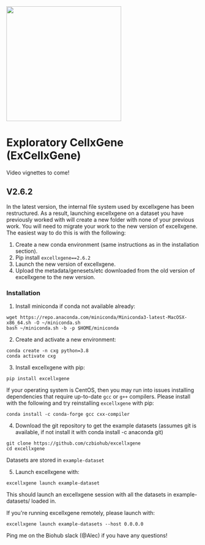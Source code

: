 <img src="./cellxgene-logo.png" width="300">

# Exploratory CellxGene (ExCellxGene)

Video vignettes to come!

## V2.6.2
In the latest version, the internal file system used by excellxgene has been restructured. As a result, launching excellxgene on a dataset you have previously worked with will create a new folder with none of your previous work. You will need to migrate your work to the new version of excellxgene. The easiest way to do this is with the following:

1. Create a new conda environment (same instructions as in the installation section).
2. Pip install `excellxgene==2.6.2`
3. Launch the new version of excellxgene.
4. Upload the metadata/genesets/etc downloaded from the old version of excellxgene to the new version.

### Installation

1. Install miniconda if conda not available already:

```
wget https://repo.anaconda.com/miniconda/Miniconda3-latest-MacOSX-x86_64.sh -O ~/miniconda.sh
bash ~/miniconda.sh -b -p $HOME/miniconda
```

2. Create and activate a new environment:

```
conda create -n cxg python=3.8
conda activate cxg
```

3. Install excellxgene with pip:
```
pip install excellxgene
```

If your operating system is CentOS, then you may run into issues installing dependencies that require up-to-date `gcc` or `g++` compilers. Please install with the following and try reinstalling `excellxgene` with pip:
```
conda install -c conda-forge gcc cxx-compiler
```

4. Download the git repository to get the example datasets (assumes git is available, if not install it with conda install -c anaconda git)
```
git clone https://github.com/czbiohub/excellxgene
cd excellxgene
```
Datasets are stored in `example-dataset`

5. Launch excellxgene with:
```
excellxgene launch example-dataset
```


This should launch an excellxgene session with all the datasets in example-datasets/ loaded in.

If you're running excellxgene remotely, please launch with:
```
excellxgene launch example-datasets --host 0.0.0.0
```

Ping me on the Biohub slack (@Alec) if you have any questions!
